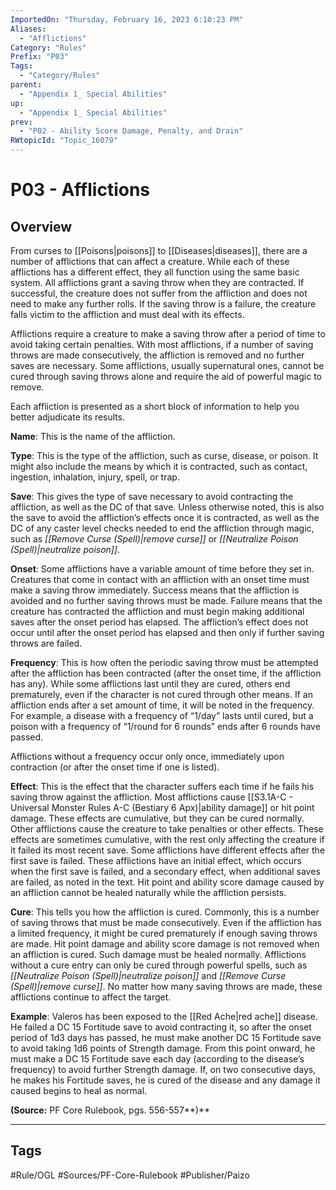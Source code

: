 ```yaml
---
ImportedOn: "Thursday, February 16, 2023 6:10:23 PM"
Aliases:
  - "Afflictions"
Category: "Rules"
Prefix: "P03"
Tags:
  - "Category/Rules"
parent:
  - "Appendix 1_ Special Abilities"
up:
  - "Appendix 1_ Special Abilities"
prev:
  - "P02 - Ability Score Damage, Penalty, and Drain"
RWtopicId: "Topic_16079"
---
```

# P03 - Afflictions
## Overview
From curses to [[Poisons|poisons]] to [[Diseases|diseases]], there are a number of afflictions that can affect a creature. While each of these afflictions has a different effect, they all function using the same basic system. All afflictions grant a saving throw when they are contracted. If successful, the creature does not suffer from the affliction and does not need to make any further rolls. If the saving throw is a failure, the creature falls victim to the affliction and must deal with its effects.

Afflictions require a creature to make a saving throw after a period of time to avoid taking certain penalties. With most afflictions, if a number of saving throws are made consecutively, the affliction is removed and no further saves are necessary. Some afflictions, usually supernatural ones, cannot be cured through saving throws alone and require the aid of powerful magic to remove.

Each affliction is presented as a short block of information to help you better adjudicate its results.

**Name**: This is the name of the affliction.

**Type**: This is the type of the affliction, such as curse, disease, or poison. It might also include the means by which it is contracted, such as contact, ingestion, inhalation, injury, spell, or trap.

**Save**: This gives the type of save necessary to avoid contracting the affliction, as well as the DC of that save. Unless otherwise noted, this is also the save to avoid the affliction’s effects once it is contracted, as well as the DC of any caster level checks needed to end the affliction through magic, such as *[[Remove Curse (Spell)|remove curse]]* or *[[Neutralize Poison (Spell)|neutralize poison]]*.

**Onset**: Some afflictions have a variable amount of time before they set in. Creatures that come in contact with an affliction with an onset time must make a saving throw immediately. Success means that the affliction is avoided and no further saving throws must be made. Failure means that the creature has contracted the affliction and must begin making additional saves after the onset period has elapsed. The affliction’s effect does not occur until after the onset period has elapsed and then only if further saving throws are failed.

**Frequency**: This is how often the periodic saving throw must be attempted after the affliction has been contracted (after the onset time, if the affliction has any). While some afflictions last until they are cured, others end prematurely, even if the character is not cured through other means. If an affliction ends after a set amount of time, it will be noted in the frequency. For example, a disease with a frequency of “1/day” lasts until cured, but a poison with a frequency of “1/round for 6 rounds” ends after 6 rounds have passed.

Afflictions without a frequency occur only once, immediately upon contraction (or after the onset time if one is listed).

**Effect**: This is the effect that the character suffers each time if he fails his saving throw against the affliction. Most afflictions cause [[S3.1A-C - Universal Monster Rules A-C (Bestiary 6 Apx)|ability damage]] or hit point damage. These effects are cumulative, but they can be cured normally. Other afflictions cause the creature to take penalties or other effects. These effects are sometimes cumulative, with the rest only affecting the creature if it failed its most recent save. Some afflictions have different effects after the first save is failed. These afflictions have an initial effect, which occurs when the first save is failed, and a secondary effect, when additional saves are failed, as noted in the text. Hit point and ability score damage caused by an affliction cannot be healed naturally while the affliction persists.

**Cure**: This tells you how the affliction is cured. Commonly, this is a number of saving throws that must be made consecutively. Even if the affliction has a limited frequency, it might be cured prematurely if enough saving throws are made. Hit point damage and ability score damage is not removed when an affliction is cured. Such damage must be healed normally. Afflictions without a cure entry can only be cured through powerful spells, such as *[[Neutralize Poison (Spell)|neutralize poison]]* and *[[Remove Curse (Spell)|remove curse]]*. No matter how many saving throws are made, these afflictions continue to affect the target.

**Example**: Valeros has been exposed to the [[Red Ache|red ache]] disease. He failed a DC 15 Fortitude save to avoid contracting it, so after the onset period of 1d3 days has passed, he must make another DC 15 Fortitude save to avoid taking 1d6 points of Strength damage. From this point onward, he must make a DC 15 Fortitude save each day (according to the disease’s frequency) to avoid further Strength damage. If, on two consecutive days, he makes his Fortitude saves, he is cured of the disease and any damage it caused begins to heal as normal.

**(Source:** PF Core Rulebook, pgs. 556-557**)**


---
## Tags
#Rule/OGL #Sources/PF-Core-Rulebook #Publisher/Paizo

